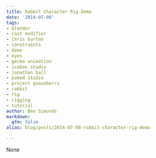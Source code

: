 ```yaml
---
title: Rabbit Character Rig Demo
date: '2014-07-08'
tags:
- blender
- cast modifier
- chris burton
- constraints
- demo
- eyes
- gecko animation
- icebox studio
- jonathan ball
- poked studio
- project gooseberry
- rabbit
- rig
- rigging
- tutorial
author: Ben Simonds
markdown:
  gfm: false
alias: blog/posts/2014-07-08-rabbit-character-rig-demo

---
```


None

